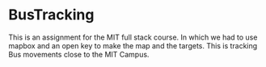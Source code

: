 # BusTracking
This is an assignment for the MIT full stack course. 
In which we had to use mapbox and an open key to make the map and the targets.
This is tracking Bus movements close to the MIT Campus.
